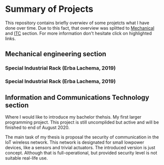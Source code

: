 # Summary of Projects
This repository contains briefly overwiev of some projetcts what I have done over time. Due to this fact, that overview was splitted to [Mechanical](#header) and [ITC](#header) section. For more information don't hesitate click on highlighted links. 

## Mechanical engineering section

### Special Industrial Rack (Erba Lachema, 2019)

### Special Industrial Rack (Erba Lachema, 2019)

## Information and Communications Technology section
Where I would like to introduce my bachelor thehsis. My first larger programming project. This project is still uncomplided but active and will be finished to end of August 2020.

The main task of my thesis is proposal the security of communication in the IoT wireless network. This network is designated for small lowpower devices, like a sensors and trivial actuators. The introduced version is just concept. Although that is full-operational, but provided security level is not suitable real-life use.
